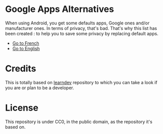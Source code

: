 # Google Apps Alternatives

When using Android, you get some defaults apps, Google ones and/or manufacturer ones. In terms of privacy, that's bad.
That's why this list has been created : to help you to save some privacy by replacing default apps.

* [Go to French](https://antoinejt.github.io/gapps-alternatives/fr/)
* [Go to English](https://antoinejt.github.io/gapps-alternatives/en/)

# Credits

This is totally based on [learndev](https://github.com/learndev-info/awesome-learning-dev-fr) repository to which you can take a look if you are or plan to be a developer.

# License

This repository is under CC0, in the public domain, as the repository it's based on.
